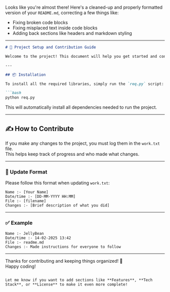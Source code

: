Looks like you're almost there! Here's a cleaned-up and properly formatted version of your `README.md`, correcting a few things like:

- Fixing broken code blocks
- Fixing misplaced text inside code blocks
- Adding back sections like headers and markdown styling

---

```markdown
# 🚀 Project Setup and Contribution Guide

Welcome to the project! This document will help you get started and contribute effectively.

---

## 📦 Installation

To install all the required libraries, simply run the `req.py` script:

```bash
python req.py
```

This will automatically install all dependencies needed to run the project.

---

## ✍️ How to Contribute

If you make any changes to the project, you must log them in the `work.txt` file.  
This helps keep track of progress and who made what changes.

---

### 📄 Update Format

Please follow this format when updating `work.txt`:

```
Name :- [Your Name]
Date/time :- [DD-MM-YYYY HH:MM]
File :- [filename]
Changes :- [Brief description of what you did]
```

---

### ✅ Example

```
Name :- JellyBean
Date/time :- 14-02-2025 13:42
File :- readme.md
Changes :- Made instructions for everyone to follow
```

---

Thanks for contributing and keeping things organized! 🚀  
Happy coding!
```

Let me know if you want to add sections like **Features**, **Tech Stack**, or **License** to make it even more complete!
